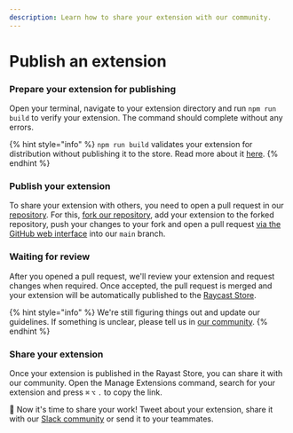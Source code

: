 ```yaml
---
description: Learn how to share your extension with our community.
---
```


# Publish an extension

### Prepare your extension for publishing

Open your terminal, navigate to your extension directory and run `npm run build` to verify your extension. The command should complete without any errors.

{% hint style="info" %}
`npm run build` validates your extension for distribution without publishing it to the store. Read more about it [here](../information/cli.md#build).
{% endhint %}

### Publish your extension

To share your extension with others, you need to open a pull request in our [repository](https://github.com/raycast/extensions). For this, [fork our repository](https://docs.github.com/en/get-started/quickstart/fork-a-repo), add your extension to the forked repository, push your changes to your fork and open a pull request [via the GitHub web interface](https://docs.github.com/en/github/collaborating-with-pull-requests/proposing-changes-to-your-work-with-pull-requests/creating-a-pull-request-from-a-fork) into our `main` branch.

### Waiting for review

After you opened a pull request, we'll review your extension and request changes when required. Once accepted, the pull request is merged and your extension will be automatically published to the [Raycast Store](https://raycast.com/store).

{% hint style="info" %}
We're still figuring things out and update our guidelines. If something is unclear, please tell us in [our community](https://raycast.com/community).
{% endhint %}

### Share your extension

Once your extension is published in the Rayast Store, you can share it with our community. Open the Manage Extensions command, search for your extension and press `⌘` `⌥` `.` to copy the link. 

🚀 Now it's time to share your work! Tweet about your extension, share it with our [Slack community](https://raycast.com/community) or send it to your teammates. 

